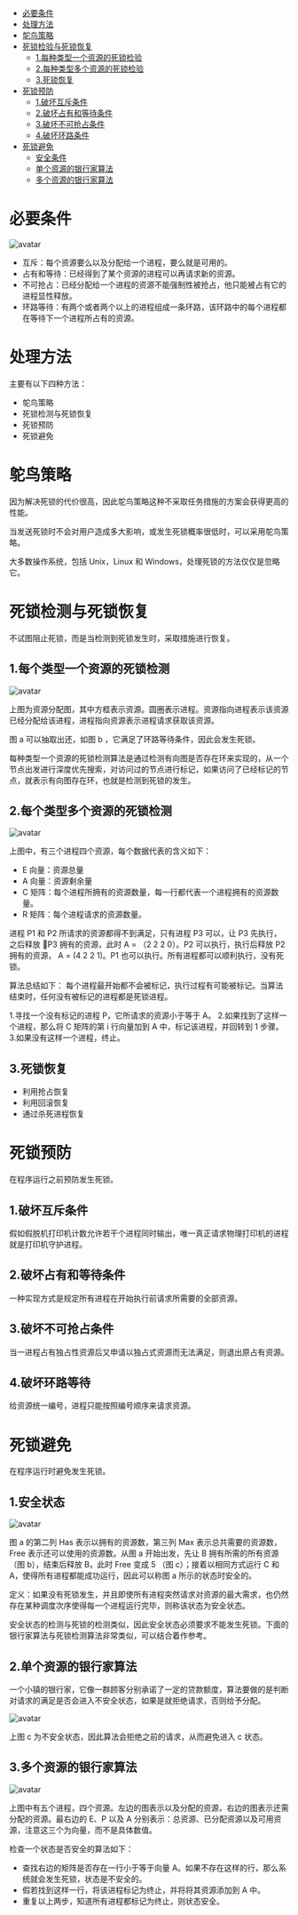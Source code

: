 + [必要条件](#1)
+ [处理方法](#2)
+ [鸵鸟策略](#3)
+ [死锁检验与死锁恢复](#4)
  + [1.每种类型一个资源的死锁检验](#4.1)  
  + [2.每种类型多个资源的死锁检验](#4.2)  
  + [3.死锁恢复](#4.3)  
+ [死锁预防](#5)  
  + [1.破坏互斥条件](#5.1)  
  + [2.破坏占有和等待条件](#5.2)  
  + [3.破坏不可抢占条件](#5.3)  
  + [4.破坏环路条件](#5.3)  
+ [死锁避免](#6)  
  + [安全条件](#6.1)  
  + [单个资源的银行家算法](#6.2)  
  + [多个资源的银行家算法](#6.3)

# 必要条件 <span id = "1"></span>

![avatar](pic/c037c901-7eae-4e31-a1e4-9d41329e5c3e.png)
+ 互斥：每个资源要么以及分配给一个进程，要么就是可用的。
+ 占有和等待：已经得到了某个资源的进程可以再请求新的资源。
+ 不可抢占：已经分配给一个进程的资源不能强制性被抢占，他只能被占有它的进程显性释放。
+ 环路等待：有两个或者两个以上的进程组成一条环路，该环路中的每个进程都在等待下一个进程所占有的资源。

# 处理方法 <span id = "2"></span>

主要有以下四种方法：
+ 鸵鸟策略
+ 死锁检测与死锁恢复
+ 死锁预防
+ 死锁避免

# 鸵鸟策略 <span id = "3"></span>

因为解决死锁的代价很高，因此鸵鸟策略这种不采取任务措施的方案会获得更高的性能。

当发送死锁时不会对用户造成多大影响，或发生死锁概率很低时，可以采用鸵鸟策略。

大多数操作系统，包括 Unix，Linux 和 Windows，处理死锁的方法仅仅是忽略它。

# 死锁检测与死锁恢复 <span id = "4"></span>

不试图阻止死锁，而是当检测到死锁发生时，采取措施进行恢复。

## 1.每个类型一个资源的死锁检测 <span id = "4.1"></span>

![avatar](pic/b1fa0453-a4b0-4eae-a352-48acca8fff74.png)

上图为资源分配图，其中方框表示资源。圆圈表示进程。资源指向进程表示该资源已经分配给该进程，进程指向资源表示进程请求获取该资源。

图 a 可以抽取出还，如图 b ，它满足了环路等待条件，因此会发生死锁。

每种类型一个资源的死锁检测算法是通过检测有向图是否存在环来实现的，从一个节点出发进行深度优先搜索，对访问过的节点进行标记，如果访问了已经标记的节点，就表示有向图存在环，也就是检测到死锁的发生。

## 2.每个类型多个资源的死锁检测 <span id = "4.2"></span>

![avatar](pic/e1eda3d5-5ec8-4708-8e25-1a04c5e11f48.png)

上图中，有三个进程四个资源，每个数据代表的含义如下：
+ E 向量：资源总量
+ A 向量：资源剩余量
+ C 矩阵：每个进程所拥有的资源数量，每一行都代表一个进程拥有的资源数量。
+ R 矩阵：每个进程请求的资源数量。
  
进程 P1 和 P2 所请求的资源都得不到满足，只有进程 P3 可以，让 P3 先执行，之后释放 P3 拥有的资源，此时 A = （2 2 2 0）。P2 可以执行，执行后释放 P2 拥有的资源， A = (4 2 2 1)。P1 也可以执行。所有进程都可以顺利执行，没有死锁。

算法总结如下：
每个进程最开始都不会被标记，执行过程有可能被标记。当算法结束时，任何没有被标记的进程都是死锁进程。

1.寻找一个没有标记的进程 P，它所请求的资源小于等于 A。
2.如果找到了这样一个进程，那么将 C 矩阵的第 i 行向量加到 A 中，标记该进程，并回转到 1 步骤。
3.如果没有这样一个进程，终止。

## 3.死锁恢复 <span id = "4.3"></span>

+ 利用抢占恢复
+ 利用回滚恢复
+ 通过杀死进程恢复
  
# 死锁预防<span id = "5"></span> 

在程序运行之前预防发生死锁。

## 1.破坏互斥条件<span id = "5.1"></span> 

假如假脱机打印机计数允许若干个进程同时输出，唯一真正请求物理打印机的进程就是打印机守护进程。

## 2.破坏占有和等待条件<span id = "5.2"></span> 
一种实现方式是规定所有进程在开始执行前请求所需要的全部资源。

## 3.破坏不可抢占条件<span id = "5.3"></span>
当一进程占有独占性资源后又申请以独占式资源而无法满足，则退出原占有资源。
## 4.破坏环路等待<span id = "5.4"></span>
给资源统一编号，进程只能按照编号顺序来请求资源。

# 死锁避免<span id = "6"></span> 
在程序运行时避免发生死锁。

## 1.安全状态<span id = "6.1"></span> 

![avatar](pic/ed523051-608f-4c3f-b343-383e2d194470.png)

图 a 的第二列 Has 表示以拥有的资源数，第三列 Max 表示总共需要的资源数， Free 表示还可以使用的资源数。从图 a 开始出发，先让 B 拥有所需的所有资源（图 b），结束后释放 B，此时 Free 变成 5 （图 c）；接着以相同方式运行 C 和 A，使得所有进程都能成功运行，因此可以称图 a 所示的状态时安全的。

定义：如果没有死锁发生，并且即使所有进程突然请求对资源的最大需求，也仍然存在某种调度次序使得每一个进程运行完毕，则称该状态为安全状态。

安全状态的检测与死锁的检测类似，因此安全状态必须要求不能发生死锁。下面的银行家算法与死锁检测算法非常类似，可以结合着作参考。

## 2.单个资源的银行家算法<span id = "6.2"></span> 
一个小镇的银行家，它像一群顾客分别承诺了一定的贷款额度，算法要做的是判断对请求的满足是否会进入不安全状态，如果是就拒绝请求，否则给予分配。

![avatar](pic/d160ec2e-cfe2-4640-bda7-62f53e58b8c0.png)

上图 c 为不安全状态，因此算法会拒绝之前的请求，从而避免进入 c 状态。

## 3.多个资源的银行家算法<span id = "6.3"></span>

![avatar](pic/62e0dd4f-44c3-43ee-bb6e-fedb9e068519.png)

上图中有五个进程，四个资源。左边的图表示以及分配的资源，右边的图表示还需分配的资源。最右边的 E、P 以及 A 分别表示：总资源、已分配资源以及可用资源，注意这三个为向量，而不是具体数值。

检查一个状态是否安全的算法如下：
+ 查找右边的矩阵是否存在一行小于等于向量 A。如果不存在这样的行，那么系统就会发生死锁，状态是不安全的。
+ 假若找到这样一行，将该进程标记为终止，并将将其资源添加到 A 中。
+ 重复以上两步，知道所有进程都标记为终止，则状态安全。
